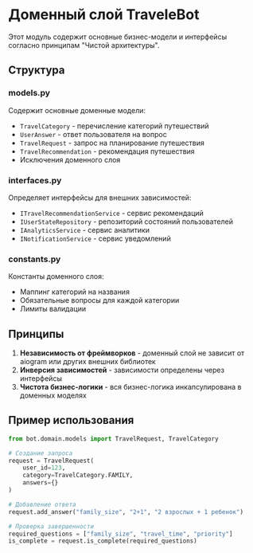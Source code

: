 # Доменный слой TraveleBot

Этот модуль содержит основные бизнес-модели и интерфейсы согласно принципам "Чистой архитектуры".

## Структура

### models.py
Содержит основные доменные модели:
- `TravelCategory` - перечисление категорий путешествий
- `UserAnswer` - ответ пользователя на вопрос
- `TravelRequest` - запрос на планирование путешествия
- `TravelRecommendation` - рекомендация путешествия
- Исключения доменного слоя

### interfaces.py
Определяет интерфейсы для внешних зависимостей:
- `ITravelRecommendationService` - сервис рекомендаций
- `IUserStateRepository` - репозиторий состояний пользователей
- `IAnalyticsService` - сервис аналитики
- `INotificationService` - сервис уведомлений

### constants.py
Константы доменного слоя:
- Маппинг категорий на названия
- Обязательные вопросы для каждой категории
- Лимиты валидации

## Принципы

1. **Независимость от фреймворков** - доменный слой не зависит от aiogram или других внешних библиотек
2. **Инверсия зависимостей** - зависимости определены через интерфейсы
3. **Чистота бизнес-логики** - вся бизнес-логика инкапсулирована в доменных моделях

## Пример использования

```python
from bot.domain.models import TravelRequest, TravelCategory

# Создание запроса
request = TravelRequest(
    user_id=123,
    category=TravelCategory.FAMILY,
    answers={}
)

# Добавление ответа
request.add_answer("family_size", "2+1", "2 взрослых + 1 ребенок")

# Проверка завершенности
required_questions = ["family_size", "travel_time", "priority"]
is_complete = request.is_complete(required_questions)
```
